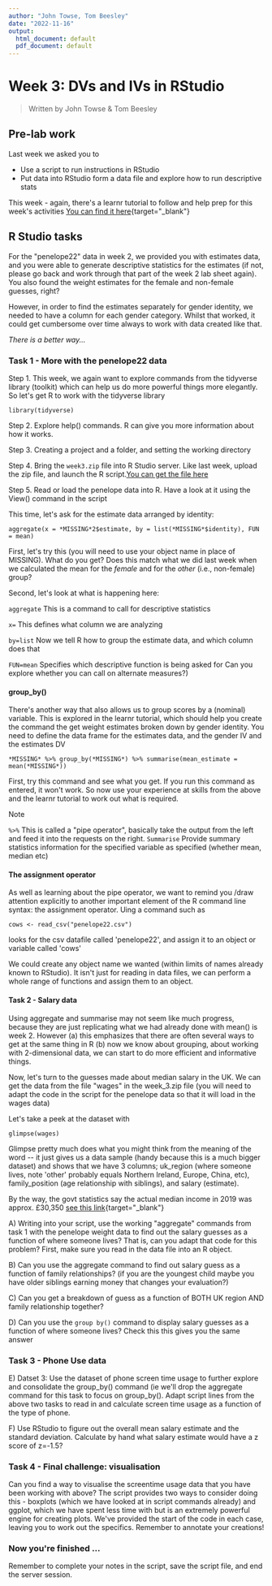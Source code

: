 ```yaml
---
author: "John Towse, Tom Beesley"
date: "2022-11-16"
output:
  html_document: default
  pdf_document: default
---
```


# Week 3: DVs and IVs in RStudio

> Written by John Towse & Tom Beesley

## Pre-lab work

Last week we asked you to

-   Use a script to run instructions in RStudio
-   Put data into RStudio form a data file and explore how to run descriptive stats

This week - again, there's a learnr tutorial to follow and help prep for this week's activities [You can find it here](https://ma-rconnect.lancs.ac.uk/W3LabPrep/){target="_blank"}


## R Studio tasks

For the "penelope22" data in week 2, we provided you with estimates data, and you were able to generate descriptive statistics for the estimates (if not, please go back and work through that part of the week 2 lab sheet again). You also found the weight estimates for the female and non-female guesses, right?

However, in order to find the estimates separately for gender identity, we needed to have a column for each gender category. Whilst that worked, it could get cumbersome over time always to work with data created like that.

*There is a better way...*

### Task 1 - More with the penelope22 data

Step 1. This week, we again want to explore commands from the tidyverse library (toolkit) which can help us do more powerful things more elegantly. So let's get R to work with the tidyverse library

`library(tidyverse)`

Step 2. Explore help() commands. R can give you more information about how it works.

Step 3. Creating a project and a folder, and setting the working directory

Step 4. Bring the `week3.zip` file into R Studio server. Like last week, upload the zip file, and launch the R script.[You can get the file here](files/Week_3/week_3.zip)

Step 5. Read or load the penelope data into R. Have a look at it using the View() command in the script

This time, let's ask for the estimate data arranged by identity:

`aggregate(x = *MISSING*2$estimate, by = list(*MISSING*$identity), FUN = mean)`

First, let's try this (you will need to use your object name in place of MISSING). What do you get? Does this match what we did last week when we calculated the mean for the *female* and for the *other* (i.e., non-female) group?

Second, let's look at what is happening here:

`aggregate` This is a command to call for descriptive statistics 

`x=`
This defines what column we are analyzing

`by=list`
Now we tell R how to group the estimate data, and which column does that

`FUN=mean`
Specifies which descriptive function is being asked for
Can you explore whether you can call on alternate measures?)

#### group_by()

There's another way that also allows us to group scores by a (nominal) variable. This is explored in the learnr tutorial, which should help you create the command the get weight estimates broken down by gender identity. You need to define the data frame for the estimates data, and the gender IV and the estimates DV

`*MISSING* %>% group_by(*MISSING*) %>% summarise(mean_estimate = mean(*MISSING*))`

First, try this command and see what you get. If you run this command as entered, it won't work. So now use your experience at skills from the above and the learnr tutorial to work out what is required.

Note

`%>%`
This is called a "pipe operator", basically take the output from the left and feed it into the requests on the right. `Summarise`
Provide summary statistics information for the specified variable as specified (whether mean, median etc)

#### The assignment operator

As well as learning about the pipe operator, we want to remind you /draw attention explicitly to another important element of the R command line syntax: the assignment operator. Uing a command such as

`cows <- read_csv("penelope22.csv")`

looks for the csv datafile called 'penelope22', and assign it to an object or variable called 'cows'

We could create any object name we wanted (within limits of names already known to RStudio). It isn't just for reading in data files, we can perform a whole range of functions and assign them to an object.

#### Task 2 - Salary data

Using aggregate and summarise may not seem like much progress, because they are just replicating what we had already done with mean() is week 2. However (a) this emphasizes that there are often several ways to get at the same thing in R (b) now we know about grouping, about working with 2-dimensional data, we can start to do more efficient and informative things.

Now, let's turn to the guesses made about median salary in the UK. We can get the data from the file "wages" in the week_3.zip file (you will need to adapt the code in the script for the penelope data so that it will load in the wages data)

Let's take a peek at the dataset with

`glimpse(wages)`

Glimpse pretty much does what you might think from the meaning of the word -- it just gives us a data sample (handy because this is a much bigger dataset) and shows that we have 3 columns; uk_region (where someone lives, note 'other' probably equals Northern Ireland, Europe, China, etc), family_position (age relationship with siblings), and salary (estimate).

By the way, the govt statistics say the actual median income in 2019 was approx. £30,350 [see this link](https://www.statista.com/statistics/1002964/average-full-time-annual-earnings-in-the-uk/){target="_blank"}

A)  Writing into your script, use the working "aggregate" commands from task 1 with the penelope weight data to find out the salary guesses as a function of where someone lives? That is, can you adapt that code for this problem? First, make sure you read in the data file into an R object.

B)  Can you use the aggregate command to find out salary guess as a function of family relationships? (if you are the youngest child maybe you have older siblings earning money that changes your evaluation?)

C)  Can you get a breakdown of guess as a function of BOTH UK region AND family relationship together?

D)  Can you use  the `group by()` command to display salary guesses as a function of where someone lives? Check this this gives you the same answer

### Task 3 - Phone Use data

E) Datset 3: Use the dataset of phone screen time usage to further explore and consolidate the group_by() command (ie we'll drop the aggregate command for this task to focus on group_by(). Adapt script lines from the above two tasks to read in and calculate screen time usage as a function of the type of phone.

F)  Use RStudio to figure out the overall mean salary estimate and the standard deviation. Calculate by hand what salary estimate would have a z score of z=-1.5?

### Task 4 - Final challenge: visualisation

Can you find a way to visualise the screentime usage data that you have been working with above? The script provides two ways to consider doing this - boxplots (which we have looked at in script commands already) and ggplot, which we have spent less time with but is an extremely powerful engine for creating plots. We've provided the start of the code in each case, leaving you to work out the specifics. Remember to annotate your creations!

### Now you're finished ...

Remember to complete your notes in the script, save the script file, and end the server session.
